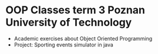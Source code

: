 # OOP Classes term 3 Poznan University of Technology
* Academic exercises about Object Oriented Programming
* Project: Sporting events simulator in java
